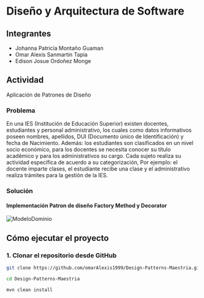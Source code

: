 # Diseño y Arquitectura de Software

## Integrantes
- Johanna Patricia Montaño Guaman
- Omar Alexis Sanmartin Tapia
- Edison Josue Ordoñez Monge

## Actividad
Aplicación de Patrones de Diseño

### Problema
En una IES (Institución de Educación Superior) existen docentes, estudiantes y personal administrativo, los cuales como datos informativos poseen nombres, apellidos, DUI (Documento único de Identificación) y fecha de Nacimiento. Además: los estudiantes son clasificados en un nivel socio económico, para los docentes se necesita conocer su título académico y para los administrativos su cargo. Cada sujeto realiza su actividad específica de acuerdo a su categorización, Por ejemplo: el docente imparte clases, el estudiante recibe una clase y el administrativo realiza trámites para la gestión de la IES.

### Solución

#### Implementación Patron de diseño Factory Method y Decorator

![ModeloDominio](https://github.com/omarAlexis1999/Design-Patterns-Maestria/assets/52268702/2cd50052-dd41-43a7-aafd-83ca6451e6ba)

## Cómo ejecutar el proyecto

### 1. Clonar el repositorio desde GitHub

```sh
git clone https://github.com/omarAlexis1999/Design-Patterns-Maestria.git
```
```sh
cd Design-Patterns-Maestria
```
```sh
mvn clean install
```

